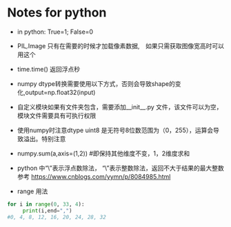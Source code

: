 # Notes for python 
- in python: True=1; False=0
- PILֻ.Image 只有在需要的时候才加载像素数据,　如果只需获取图像宽高时可以用这个 
- time.time() 返回浮点秒
- numpy dtype转换需要使用以下方式，否则会导致shape的变化,output=np.float32(input)

- 自定义模块如果有文件夹包含，需要添加__init__.py 文件，该文件可以为空，模块文件需要具有可执行权限

- 使用numpy时注意dtype uint8 是无符号8位数范围为（0，255），运算会导致溢出。特别注意

- numpy.sum(a,axis=(1,2)) #即保持其他维度不变，1，2维度求和

- python 中“\”表示浮点数除法， “\\”表示整数除法，返回不大于结果的最大整数 参考 https://www.cnblogs.com/yymn/p/8084985.html

- range 用法
```python
for i in range(0, 33, 4):
	 print(i,end=",")   
#0, 4, 8, 12, 16, 20, 24, 28, 32
```